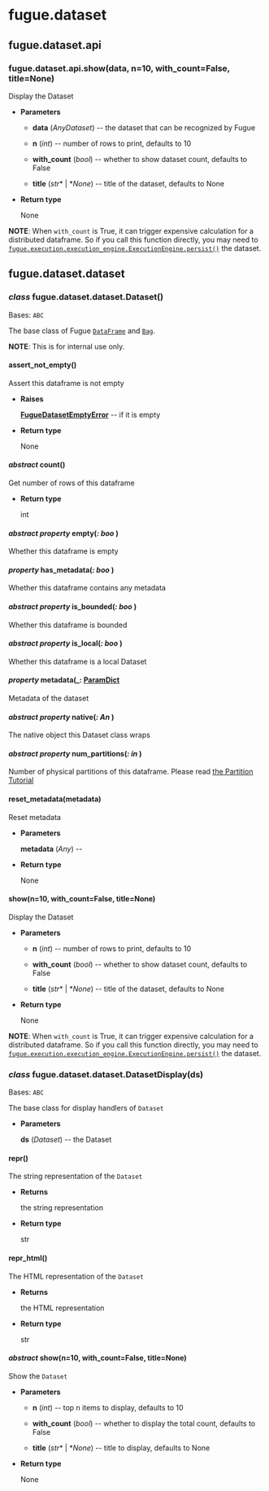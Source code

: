 # fugue.dataset

## fugue.dataset.api


### fugue.dataset.api.show(data, n=10, with_count=False, title=None)
Display the Dataset


* **Parameters**

    
    * **data** (*AnyDataset*) -- the dataset that can be recognized by Fugue


    * **n** (*int*) -- number of rows to print, defaults to 10


    * **with_count** (*bool*) -- whether to show dataset count, defaults to False


    * **title** (*str** | **None*) -- title of the dataset, defaults to None



* **Return type**

    None


**NOTE**: When `with_count` is True, it can trigger expensive calculation for
a distributed dataframe. So if you call this function directly, you may
need to [`fugue.execution.execution_engine.ExecutionEngine.persist()`](fugue.execution.md#fugue.execution.execution_engine.ExecutionEngine.persist)
the dataset.

## fugue.dataset.dataset


### _class_ fugue.dataset.dataset.Dataset()
Bases: `ABC`

The base class of Fugue [`DataFrame`](fugue.dataframe.md#fugue.dataframe.dataframe.DataFrame)
and [`Bag`](fugue.bag.md#fugue.bag.bag.Bag).

**NOTE**: This is for internal use only.


#### assert_not_empty()
Assert this dataframe is not empty


* **Raises**

    [**FugueDatasetEmptyError**](fugue.md#fugue.exceptions.FugueDatasetEmptyError) -- if it is empty



* **Return type**

    None



#### _abstract_ count()
Get number of rows of this dataframe


* **Return type**

    int



#### _abstract property_ empty(_: boo_ )
Whether this dataframe is empty


#### _property_ has_metadata(_: boo_ )
Whether this dataframe contains any metadata


#### _abstract property_ is_bounded(_: boo_ )
Whether this dataframe is bounded


#### _abstract property_ is_local(_: boo_ )
Whether this dataframe is a local Dataset


#### _property_ metadata(_: [ParamDict](https://triad.readthedocs.io/en/latest/api/triad.collections.html#triad.collections.dict.ParamDict_ )
Metadata of the dataset


#### _abstract property_ native(_: An_ )
The native object this Dataset class wraps


#### _abstract property_ num_partitions(_: in_ )
Number of physical partitions of this dataframe.
Please read [the Partition Tutorial](https://fugue-tutorials.readthedocs.io/tutorials/advanced/partition.html)


#### reset_metadata(metadata)
Reset metadata


* **Parameters**

    **metadata** (*Any*) -- 



* **Return type**

    None



#### show(n=10, with_count=False, title=None)
Display the Dataset


* **Parameters**

    
    * **n** (*int*) -- number of rows to print, defaults to 10


    * **with_count** (*bool*) -- whether to show dataset count, defaults to False


    * **title** (*str** | **None*) -- title of the dataset, defaults to None



* **Return type**

    None


**NOTE**: When `with_count` is True, it can trigger expensive calculation for
a distributed dataframe. So if you call this function directly, you may
need to [`fugue.execution.execution_engine.ExecutionEngine.persist()`](fugue.execution.md#fugue.execution.execution_engine.ExecutionEngine.persist)
the dataset.


### _class_ fugue.dataset.dataset.DatasetDisplay(ds)
Bases: `ABC`

The base class for display handlers of `Dataset`


* **Parameters**

    **ds** (*Dataset*) -- the Dataset



#### repr()
The string representation of the `Dataset`


* **Returns**

    the string representation



* **Return type**

    str



#### repr_html()
The HTML representation of the `Dataset`


* **Returns**

    the HTML representation



* **Return type**

    str



#### _abstract_ show(n=10, with_count=False, title=None)
Show the `Dataset`


* **Parameters**

    
    * **n** (*int*) -- top n items to display, defaults to 10


    * **with_count** (*bool*) -- whether to display the total count, defaults to False


    * **title** (*str** | **None*) -- title to display, defaults to None



* **Return type**

    None
